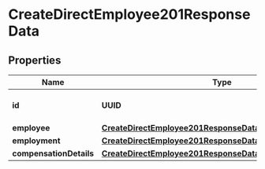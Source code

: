 

# CreateDirectEmployee201ResponseData


## Properties

| Name | Type | Description | Notes |
|------------ | ------------- | ------------- | -------------|
|**id** | **UUID** | The id of the employee |  |
|**employee** | [**CreateDirectEmployee201ResponseDataEmployee**](CreateDirectEmployee201ResponseDataEmployee.md) |  |  |
|**employment** | [**CreateDirectEmployee201ResponseDataEmployment**](CreateDirectEmployee201ResponseDataEmployment.md) |  |  |
|**compensationDetails** | [**CreateDirectEmployee201ResponseDataCompensationDetails**](CreateDirectEmployee201ResponseDataCompensationDetails.md) |  |  |



